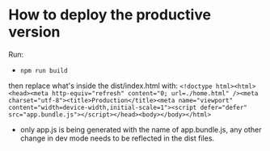 # How to deploy the productive version
 
Run:
- ``` npm run build ```

then replace what's inside the dist/index.html with: 
    ```
    <!doctype html><html><head><meta http-equiv="refresh" content="0; url=./home.html" /><meta charset="utf-8"><title>Production</title><meta name="viewport" content="width=device-width,initial-scale=1"><script defer="defer" src="app.bundle.js"></script></head><body></body></html>
    ```

- only app.js is being generated with the name of app.bundle.js, any other change in dev mode needs to be reflected in the dist files.
